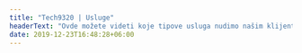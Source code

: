 ```yaml
---
title: "Tech9320 | Usluge"
headerText: "Ovde možete videti koje tipove usluga nudimo našim klijentima"
date: 2019-12-23T16:48:28+06:00
---
```

